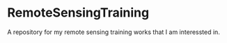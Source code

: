 # RemoteSensingTraining
A repository for my remote sensing training works that I am interessted in.

